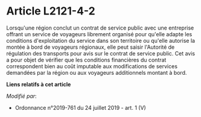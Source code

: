# Article L2121-4-2

Lorsqu'une région conclut un contrat de service public avec une entreprise offrant un service de voyageurs librement organisé
pour qu'elle adapte les conditions d'exploitation du service dans son territoire ou qu'elle autorise la montée à bord de
voyageurs régionaux, elle peut saisir l'Autorité de régulation des transports pour avis sur le contrat de service public. Cet
avis a pour objet de vérifier que les conditions financières du contrat correspondent bien au coût imputable aux
modifications de services demandées par la région ou aux voyageurs additionnels montant à bord.

**Liens relatifs à cet article**

_Modifié par_:

  - Ordonnance n°2019-761 du 24 juillet 2019 - art. 1 (V)
